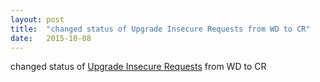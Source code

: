 ```yaml
---
layout: post
title:  "changed status of Upgrade Insecure Requests from WD to CR"
date:   2015-10-08
---
```


changed status of [Upgrade Insecure Requests](/spec/upgrade-insecure-requests) from WD to CR

